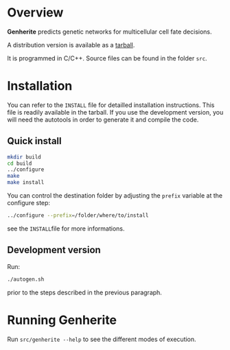 Overview
========

**Genherite** predicts genetic networks for multicellular cell fate decisions.

A distribution version is available as a
[tarball](https://github.com/hrouault/Genherite/downloads).

It is programmed in C/C++. Source files can be found in the folder `src`.


Installation
============

You can refer to the `INSTALL` file for detailled installation instructions. This 
file is readily available in the tarball. If you use the development version, you will
need the autotools in order to generate it and compile the code. 

Quick install
-------------

```sh
mkdir build
cd build
../configure
make
make install
```

You can control the destination folder by adjusting the `prefix` variable at
the configure step:

```sh
../configure --prefix=/folder/where/to/install
```

see the `INSTALL`file for more informations.

Development version
-------------------

Run:

```sh
./autogen.sh
```

prior to the steps described in the previous paragraph.

Running Genherite
=================

Run `src/genherite --help` to see the different modes of execution.
